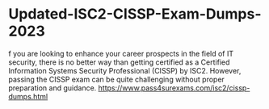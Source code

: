 # Updated-ISC2-CISSP-Exam-Dumps-2023
f you are looking to enhance your career prospects in the field of IT security, there is no better way than getting certified as a Certified Information Systems Security Professional (CISSP) by ISC2. However, passing the CISSP exam can be quite challenging without proper preparation and guidance.  https://www.pass4surexams.com/isc2/cissp-dumps.html
